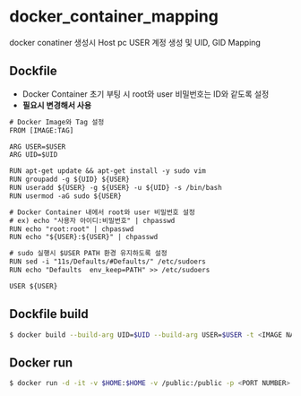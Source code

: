 # docker_container_mapping
docker conatiner 생성시 Host pc USER 계정 생성 및 UID, GID Mapping

## Dockfile
* Docker Container 초기 부팅 시 root와 user 비밀번호는 ID와 같도록 설정
* **필요시 변경해서 사용**
```txt
# Docker Image와 Tag 설정
FROM [IMAGE:TAG] 

ARG USER=$USER
ARG UID=$UID

RUN apt-get update && apt-get install -y sudo vim
RUN groupadd -g ${UID} ${USER}
RUN useradd ${USER} -g ${USER} -u ${UID} -s /bin/bash
RUN usermod -aG sudo ${USER}

# Docker Container 내에서 root와 user 비밀번호 설정
# ex) echo "사용자 아이디:비밀번호" | chpasswd
RUN echo "root:root" | chpasswd
RUN echo "${USER}:${USER}" | chpasswd

# sudo 실행시 $USER PATH 환경 유지하도록 설정
RUN sed -i "11s/Defaults/#Defaults/" /etc/sudoers
RUN echo "Defaults	env_keep=PATH" >> /etc/sudoers

USER ${USER}
```

## Dockfile build
```bash
$ docker build --build-arg UID=$UID --build-arg USER=$USER -t <IMAGE NAME>:<TAG> .
```

## Docker run
```bash
$ docker run -d -it -v $HOME:$HOME -v /public:/public -p <PORT NUMBER>:8888 --gpus "device=<DEVICE NUMBER>" --name <CONTAINER NAME> <IMAGE NAME>:<TAG>
```
